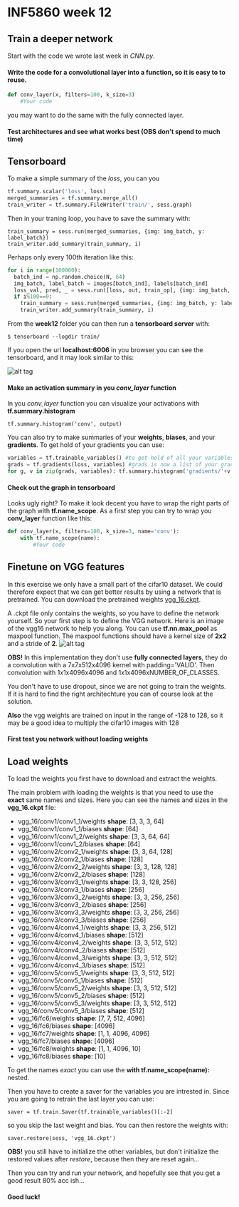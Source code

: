 # INF5860 week 12

## Train a deeper network
Start with the code we wrote last week in *CNN.py*.

#### Write the code for a convolutional layer into a function, so it is easy to to reuse.

```python
def conv_layer(x, filters=100, k_size=3)
    #Your code
```
you may want to do the same with the fully connected layer.

#### Test architectures and see what works best (OBS don't spend to much time)


## Tensorboard

To make a simple summary of the *loss*, you can you

```python
tf.summary.scalar('loss', loss)
merged_summaries = tf.summary.merge_all()
train_writer = tf.summary.FileWriter('train/', sess.graph)
```

Then in your traning loop, you have to save the summary with:

    train_summary = sess.run(merged_summaries, {img: img_batch, y: label_batch})
    train_writer.add_summary(train_summary, i)

Perhaps only every 100th iteration like this:
```python
for i in range(100000):
  batch_ind = np.random.choice(N, 64)
  img_batch, label_batch = images[batch_ind], labels[batch_ind]
  loss_val, pred, _ = sess.run([loss, out, train_op], {img: img_batch, y: label_batch})
  if i%100==0:
    train_summary = sess.run(merged_summaries, {img: img_batch, y: label_batch})
    train_writer.add_summary(train_summary, i)
```

From the **week12** folder you can then run a **tensorboard server** with:

    $ tensorboard --logdir train/
    
If you open the url **localhost:6006** in you browser you can see the tensorboard, and it may look similar to this:

![alt tag](https://www.google.no/url?sa=i&rct=j&q=&esrc=s&source=images&cd=&cad=rja&uact=8&ved=0ahUKEwiw0NHhvLvTAhUhCpoKHZpzD9YQjRwIBw&url=https%3A%2F%2Fwookayin.github.io%2Ftensorflow-talk-debugging%2F&psig=AFQjCNGzrOUFbnPEITT83Ly9q-e8oNj5ww&ust=1493067701105496)

#### Make an activation summary in you *conv_layer* function
In you *conv_layer* function you can visualize your activations with **tf.summary.histogram**

    tf.summary.histogram('conv', output)

You can also try to make summaries of your **weights**, **biases**, and your **gradients**.
 To get hold of your gradients you can use:
 
 ```python
variables = tf.trainable_variables() #to get hold of all your variables
grads = tf.gradients(loss, variables) #grads is now a list of your gradients for the loss w.r.t. the variables
for g, v in zip(grads, variables): tf.summary.histogram('gradients/'+v.name, g)
```

#### Check out the graph in tensorboard
Looks ugly right? To make it look decent you have to wrap the right parts of the graph with **tf.name_scope**.
As a first step you can try to wrap you **conv_layer** function like this:

```python
def conv_layer(x, filters=100, k_size=3, name='conv'):
    with tf.name_scope(name):
        #Your code
```

## Finetune on VGG features
In this exercise we only have a small part of the cifar10 dataset. We could therefore expect that we can get better
results by using a network that is pretrained. You can download the pretrained weights [vgg_16.ckpt](http://download.tensorflow.org/models/vgg_16_2016_08_28.tar.gz).

A .ckpt file only contains the weights, so you have to define the network yourself. So your first step is to define the
VGG network. Here is an image of the vgg16 network to help you along. You can use **tf.nn.max_pool** as maxpool function.
The maxpool functions should have a kernel size of **2x2** and a stride of **2**.
![alt tag](https://blog.keras.io/img/imgclf/vgg16_original.png)

**OBS!** In this implementation they don't use **fully connected layers**, they do a convolution with a 7x7x512x4096 kernel with padding='VALID'.
Then convolution with 1x1x4096x4096 and 1x1x4096xNUMBER_OF_CLASSES.

You don't have to use dropout, since we are not going to train the weights.
If it is hard to find the right architechture you can of course look at the solution.

**Also** the vgg weights are trained on input in the range of -128 to 128, so it may be a good idea to multiply the 
cifar10 images with 128

#### First test you network without loading weights

## Load weights

To load the weights you first have to download and extract the weights.
 
The main problem with loading the weights is that you need to use the **exact** same names and sizes. Here you can see the
names and sizes in the **vgg_16.ckpt** file:

- vgg_16/conv1/conv1_1/weights **shape**: [3, 3, 3, 64]
- vgg_16/conv1/conv1_1/biases **shape**: [64]
- vgg_16/conv1/conv1_2/weights **shape**: [3, 3, 64, 64]
- vgg_16/conv1/conv1_2/biases **shape**: [64]
- vgg_16/conv2/conv2_1/weights **shape**: [3, 3, 64, 128]
- vgg_16/conv2/conv2_1/biases **shape**: [128]
- vgg_16/conv2/conv2_2/weights **shape**: [3, 3, 128, 128]
- vgg_16/conv2/conv2_2/biases **shape**: [128]
- vgg_16/conv3/conv3_1/weights **shape**: [3, 3, 128, 256]
- vgg_16/conv3/conv3_1/biases **shape**: [256]
- vgg_16/conv3/conv3_2/weights **shape**: [3, 3, 256, 256]
- vgg_16/conv3/conv3_2/biases **shape**: [256]
- vgg_16/conv3/conv3_3/weights **shape**: [3, 3, 256, 256]
- vgg_16/conv3/conv3_3/biases **shape**: [256]
- vgg_16/conv4/conv4_1/weights **shape**: [3, 3, 256, 512]
- vgg_16/conv4/conv4_1/biases **shape**: [512]
- vgg_16/conv4/conv4_2/weights **shape**: [3, 3, 512, 512]
- vgg_16/conv4/conv4_2/biases **shape**: [512]
- vgg_16/conv4/conv4_3/weights **shape**: [3, 3, 512, 512]
- vgg_16/conv4/conv4_3/biases **shape**: [512]
- vgg_16/conv5/conv5_1/weights **shape**: [3, 3, 512, 512]
- vgg_16/conv5/conv5_1/biases **shape**: [512]
- vgg_16/conv5/conv5_2/weights **shape**: [3, 3, 512, 512]
- vgg_16/conv5/conv5_2/biases **shape**: [512]
- vgg_16/conv5/conv5_3/weights **shape**: [3, 3, 512, 512]
- vgg_16/conv5/conv5_3/biases **shape**: [512]
- vgg_16/fc6/weights **shape**: [7, 7, 512, 4096]
- vgg_16/fc6/biases **shape**: [4096]
- vgg_16/fc7/weights **shape**: [1, 1, 4096, 4096]
- vgg_16/fc7/biases **shape**: [4096]
- vgg_16/fc8/weights **shape**: [1, 1, 4096, 10]
- vgg_16/fc8/biases **shape**: [10]

To get the names *exact* you can use the **with tf.name_scope(name):** nested.

Then you have to create a saver for the variables you are intrested in. Since you are going to retrain
the last layer you can use:

    saver = tf.train.Saver(tf.trainable_variables()[:-2]
    
so you skip the last weight and bias. You can then restore the weights with:

    saver.restore(sess, 'vgg_16.ckpt')

**OBS!** you still have to initialize the other variables, but don't initialize the restored values after *restore*,
because then they are reset again...

Then you can try and run your network, and hopefully see that you get a good result 80% acc ish...

#### Good luck!